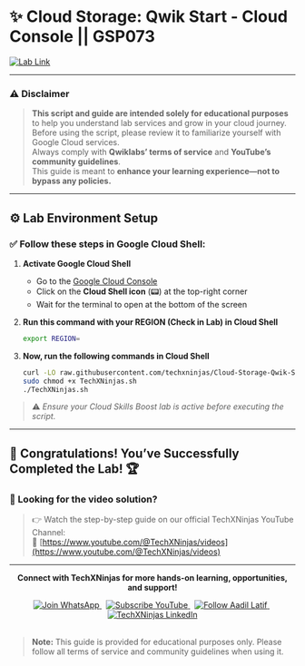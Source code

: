 # ✨ Cloud Storage: Qwik Start - Cloud Console || GSP073  
[![Lab Link](https://img.shields.io/badge/Open_Lab-Cloud_Skills_Boost-4285F4?style=for-the-badge&logo=google&logoColor=white)](https://www.cloudskillsboost.google/games/6058/labs/38571)

---

### ⚠️ Disclaimer  
> **This script and guide are intended solely for educational purposes** to help you understand lab services and grow in your cloud journey.  
> Before using the script, please review it to familiarize yourself with Google Cloud services.  
> Always comply with **Qwiklabs’ terms of service** and **YouTube’s community guidelines**.  
> This guide is meant to **enhance your learning experience—not to bypass any policies.**

---

## ⚙️ Lab Environment Setup  

### ✅ Follow these steps in Google Cloud Shell:

1. **Activate Google Cloud Shell**  
   - Go to the [Google Cloud Console](https://console.cloud.google.com/)  
   - Click on the **Cloud Shell icon** (📟) at the top-right corner  
   - Wait for the terminal to open at the bottom of the screen

2. **Run this command with your REGION (Check in Lab) in Cloud Shell**
   ```bash
   export REGION=
   ```

4.  **Now, run the following commands in Cloud Shell**  
      ```bash
      curl -LO raw.githubusercontent.com/techxninjas/Cloud-Storage-Qwik-Start---Cloud-Console/main/TechXNinjas.sh
      sudo chmod +x TechXNinjas.sh
      ./TechXNinjas.sh
      ```

> ⚠️ *Ensure your Cloud Skills Boost lab is active before executing the script.*

---

## 🎉 **Congratulations! You’ve Successfully Completed the Lab!** 🏆  

### 🎥 Looking for the video solution?  
> 👉 Watch the step-by-step guide on our official TechXNinjas YouTube Channel:  
> 🔗 [https://www.youtube.com/@TechXNinjas/videos](https://www.youtube.com/@TechXNinjas/videos)

---

<div align="center">
  <p><strong>Connect with TechXNinjas for more hands-on learning, opportunities, and support!</strong></p>

  <a href="https://chat.whatsapp.com/BZczJZSamtX144BCTagYxk">
    <img src="https://img.shields.io/badge/Join_WhatsApp-25D366?style=for-the-badge&logo=whatsapp&logoColor=white" alt="Join WhatsApp">
  </a>
  &nbsp;
  <a href="https://www.youtube.com/@TechXNinjas">
    <img src="https://img.shields.io/badge/Subscribe-YouTube-FF0000?style=for-the-badge&logo=youtube&logoColor=white" alt="Subscribe YouTube">
  </a>
  &nbsp;
  <a href="https://www.linkedin.com/in/iaadillatif/">
    <img src="https://img.shields.io/badge/Follow_Aadil_Latif-0077B5?style=for-the-badge&logo=linkedin&logoColor=white" alt="Follow Aadil Latif">
  </a>
  &nbsp;
  <a href="https://www.linkedin.com/company/techxninjas/">
    <img src="https://img.shields.io/badge/TechXNinjas_LinkedIn-0077B5?style=for-the-badge&logo=linkedin&logoColor=white" alt="TechXNinjas LinkedIn">
  </a>
</div>

<br>

> **Note:** This guide is provided for educational purposes only. Please follow all terms of service and community guidelines when using it.
